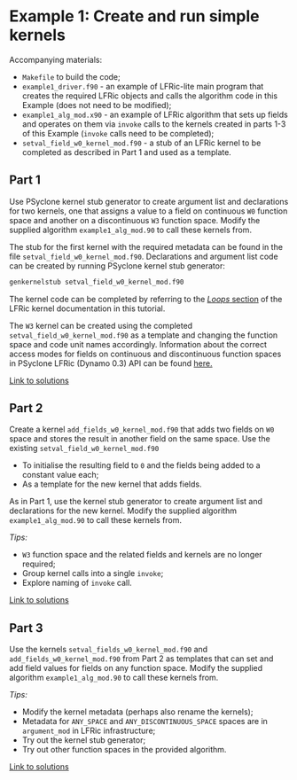 # Example 1: Create and run simple kernels

Accompanying materials:

* `Makefile` to build the code;
* `example1_driver.f90` - an example of LFRic-lite main program that
  creates the required LFRic objects and calls the algorithm code in
  this Example (does not need to be modified);
* `example1_alg_mod.x90` - an example of LFRic algorithm that sets up
  fields and operates on them via `invoke` calls to the kernels created
  in parts 1-3 of this Example (`invoke` calls need to be completed);
* `setval_field_w0_kernel_mod.f90` - a stub of an LFRic kernel to be
  completed as described in Part 1 and used as a template.

## Part 1

Use PSyclone kernel stub generator to create argument list and
declarations for two kernels, one that assigns a value to a field on
continuous `W0` function space and another on a discontinuous `W3`
function space. Modify the supplied algorithm `example1_alg_mod.90`
to call these kernels from.

The stub for the first kernel with the required metadata can be found
in the file `setval_field_w0_kernel_mod.f90`. Declarations and argument
list code can be created by running PSyclone kernel stub generator:

```bash
genkernelstub setval_field_w0_kernel_mod.f90
```

The kernel code can be completed by referring to the [*Loops* section](
../background/LFRic_kernel.md#loops) of the LFRic kernel documentation in
this tutorial.

The `W3` kernel can be created using the completed
`setval_field_w0_kernel_mod.f90` as a template and changing the function
space and code unit names accordingly. Information about the correct
access modes for fields on continuous and discontinuous function spaces
in PSyclone LFRic (Dynamo 0.3) API can be found [here.](
https://psyclone.readthedocs.io/en/stable/dynamo0p3.html#valid-access-modes)

[Link to solutions](solutions/part1)

## Part 2

Create a kernel `add_fields_w0_kernel_mod.f90` that adds two fields on
`W0` space and stores the result in another field on the same space. Use
the existing `setval_field_w0_kernel_mod.f90`
* To initialise the resulting field to `0` and the fields being added
  to a constant value each;
* As a template for the new kernel that adds fields.

As in Part 1, use the kernel stub generator to create argument list
and declarations for the new kernel. Modify the supplied algorithm
`example1_alg_mod.90` to call these kernels from.

*Tips:*
* `W3` function space and the related fields and kernels are no
  longer required;
* Group kernel calls into a single `invoke`;
* Explore naming of `invoke` call.

[Link to solutions](solutions/part2)

## Part 3

Use the kernels `setval_fields_w0_kernel_mod.f90` and
`add_fields_w0_kernel_mod.f90` from Part 2 as templates that can set and
add field values for fields on any function space. Modify the supplied
algorithm `example1_alg_mod.90` to call these kernels from.

*Tips:*
* Modify the kernel metadata (perhaps also rename the kernels);
* Metadata for `ANY_SPACE` and `ANY_DISCONTINUOUS_SPACE` spaces are
  in `argument_mod` in LFRic infrastructure;
* Try out the kernel stub generator;
* Try out other function spaces in the provided algorithm.

[Link to solutions](solutions/part3)
